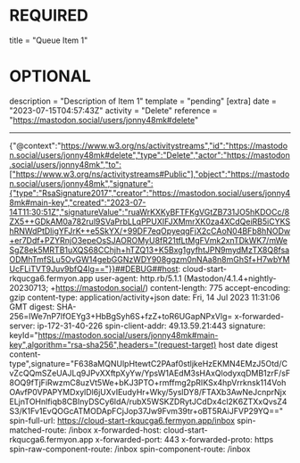 
# REQUIRED
title = "Queue Item 1"
# OPTIONAL
description = "Description of Item 1"
template = "pending"
[extra]
date = "2023-07-15T04:57:43Z"
activity = "Delete"
reference = "https://mastodon.social/users/jonny48mk#delete"

---
{"@context":"https://www.w3.org/ns/activitystreams","id":"https://mastodon.social/users/jonny48mk#delete","type":"Delete","actor":"https://mastodon.social/users/jonny48mk","to":["https://www.w3.org/ns/activitystreams#Public"],"object":"https://mastodon.social/users/jonny48mk","signature":{"type":"RsaSignature2017","creator":"https://mastodon.social/users/jonny48mk#main-key","created":"2023-07-14T11:30:51Z","signatureValue":"ruaWrKXKyBFTFKgVGtZB731JO5hKDOCc/8ZX5++GDkAM0a782rul9SVaPrbLLqPPUXIFJXMmrXK0za4XCdQeiRB5iCYKShRNWdPtDligYFJrK++e5SkYX/+99DF7eqOpyeqgFjX2cCAoN04BFb8hNODw+er7Ddf+PZYRnjO3epeOsSJAOROMyU8fR21tfLtMgFVmk2xnTDkWK7/mWeSgZ8ek5MRTB1uXQS68CChjh+hTZQ13+K5Bxg1gyfhtJPN9mydMzTX8Q8fsaODMhTmfSLu5OvGW14gebGGNzWDY908ggzm0nNAa8n8mGhSf+H7wbYMUcFLiTVT9Juv9bfQ4lg=="}}##DEBUG##host: cloud-start-rkqucga6.fermyon.app
user-agent: http.rb/5.1.1 (Mastodon/4.1.4+nightly-20230713; +https://mastodon.social/)
content-length: 775
accept-encoding: gzip
content-type: application/activity+json
date: Fri, 14 Jul 2023 11:31:06 GMT
digest: SHA-256=lWe7nP7lfOEYg3+HbBgSyh6S+fzZ+toR6UGapNPxVlg=
x-forwarded-server: ip-172-31-40-226
spin-client-addr: 49.13.59.21:443
signature: keyId="https://mastodon.social/users/jonny48mk#main-key",algorithm="rsa-sha256",headers="(request-target) host date digest content-type",signature="F638aMQNUlpHtewtC2PAaf0stljkeHzEKMN4EMzJ5Otd/CvZcQQmSZeUAJLq9JPvXXftpXyYw/YpsW1AEdM3sHAxQlodyxqDMB1zrF/sF8OQ9fTjFiRwzmC8uzVt5We+bKJ3PTO+rmffmg2pRIKSx4hpVrrknsk114VohOAvfP0VPAPYMDxylDl6jUXvIEudyHr+Wky/5yslDY8/FTAXb3AwNeJcnprNjxELjnTOHnlfiqb8CBInyDSCy6ldA/rubX5WSKZDRytJCdDx4cl2K6ZTXxQvsZ4S3/K1Fv1EvQOGcATMODApFCjJop37Jw9Fvm39tr+oBT5RAiJFVP29YQ=="
spin-full-url: https://cloud-start-rkqucga6.fermyon.app/inbox
spin-matched-route: /inbox
x-forwarded-host: cloud-start-rkqucga6.fermyon.app
x-forwarded-port: 443
x-forwarded-proto: https
spin-raw-component-route: /inbox
spin-component-route: /inbox

